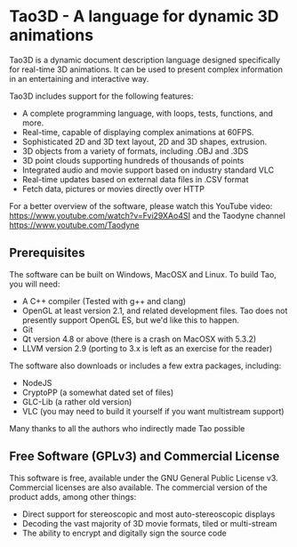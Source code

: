 # Tao3D - A language for dynamic 3D animations

Tao3D is a dynamic document description language designed specifically
for real-time 3D animations. It can be used to present complex information
in an entertaining and interactive way.

Tao3D includes support for the following features:

* A complete programming language, with loops, tests, functions, and more.
* Real-time, capable of displaying complex animations at 60FPS.
* Sophisticated 2D and 3D text layout, 2D and 3D shapes, extrusion.
* 3D objects from a variety of formats, including .OBJ and .3DS
* 3D point clouds supporting hundreds of thousands of points
* Integrated audio and movie support based on industry standard VLC
* Real-time updates based on external data files in .CSV format
* Fetch data, pictures or movies directly over HTTP

For a better overview of the software, please watch this YouTube video:
https://www.youtube.com/watch?v=Fvi29XAo4SI and the Taodyne channel
https://www.youtube.com/Taodyne

## Prerequisites

The software can be built on Windows, MacOSX and Linux.
To build Tao, you will need:

* A C++ compiler (Tested with g++ and clang)
* OpenGL at least version 2.1, and related development files.
  Tao does not presently support OpenGL ES, but we'd like this to happen.
* Git
* Qt version 4.8 or above (there is a crash on MacOSX with 5.3.2)
* LLVM version 2.9 (porting to 3.x is left as an exercise for the reader)

The software also downloads or includes a few extra packages, including:
* NodeJS
* CryptoPP (a somewhat dated set of files)
* GLC-Lib (a rather old version)
* VLC (you may need to build it yourself if you want multistream support)

Many thanks to all the authors who indirectly made Tao possible


## Free Software (GPLv3) and Commercial License

This software is free, available under the GNU General Public License v3.
Commercial licenses are also available. The commercial version of the product
adds, among other things:

* Direct support for stereoscopic and most auto-stereoscopic displays
* Decoding the vast majority of 3D movie formats, tiled or multi-stream
* The ability to encrypt and digitally sign the source code
